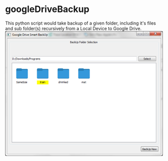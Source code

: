 # googleDriveBackup
This python script would take backup of a given folder, including it's files and sub folder(s) recursively from a Local Device to Google Drive.
![Beta Layout](/images/main_interface.png?raw=true "App Layout*")
